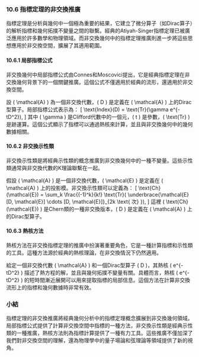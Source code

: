 ### 10.6 指標定理的非交換推廣

指標定理是分析與幾何中一個極為重要的結果，它建立了微分算子（如Dirac算子）的解析指標和幾何拓撲不變量之間的聯繫。經典的Atiyah-Singer指標定理已被廣泛應用於許多數學和物理領域。而非交換幾何中的指標定理推廣則進一步將這些思想應用於非交換空間，擴展了其適用範圍。

#### 10.6.1 局部指標公式

非交換幾何中局部指標公式由Connes和Moscovici提出，它是經典指標定理在非交換幾何背景下的一個關鍵推廣。這個公式不僅適用於經典的流形，還適用於非交換空間。

設 \( \mathcal{A} \) 為一個非交換代數，\( D \) 是定義在 \( \mathcal{A} \) 上的Dirac型算子。局部指標公式表示為：
\[
\text{Index}(D) = \text{Tr}(\gamma e^{-tD^2}),
\]
其中 \( \gamma \) 是Clifford代數中的一個元，\( t \) 是參數，\( \text{Tr} \) 是跡運算。這個公式顯示了指標可以通過熱核來計算，並且與非交換幾何中的幾何數據相關。

#### 10.6.2 非交換示性類

非交換示性類是將經典示性類的概念推廣到非交換幾何中的一種不變量。這些示性類通常與非交換代數的K理論聯繫在一起。

假設 \( \mathcal{A} \) 是一個非交換代數，\( \mathcal{E} \) 是定義在 \( \mathcal{A} \) 上的投影模。非交換示性類可以定義為：
\[
\text{Ch}(\mathcal{E}) = \sum_k \frac{(-1)^k}{k!} \text{Tr}( \underbrace{\mathcal{E} [D, \mathcal{E}] \cdots [D, \mathcal{E}]}_{2k \text{ 次} }),
\]
這裡 \( \text{Ch}(\mathcal{E}) \) 是Chern類的一種非交換版本，\( D \) 是定義在 \( \mathcal{A} \) 上的Dirac型算子。

#### 10.6.3 熱核方法

熱核方法在非交換指標定理的推廣中扮演著重要角色，它是一種計算指標和示性類的工具。這種方法源於經典的熱核理論，在非交換情況下仍然適用。

給定一個非交換代數 \( \mathcal{A} \) 和一個Dirac型算子 \( D \)，其熱核 \( e^{-tD^2} \) 描述了熱方程的解，並且與幾何拓撲不變量有關。具體而言，熱核 \( e^{-tD^2} \) 的短時間漸近展開可以用來提取指標的局部信息。這個方法在計算非交換流形上的指標和幾何數據時非常有效。

### 小結

指標定理的非交換推廣將經典幾何分析中的指標定理概念擴展到非交換幾何領域。局部指標公式提供了計算非交換空間中指標的一種方法，非交換示性類是經典示性類的一種推廣，熱核方法則為指標計算提供了一種有力工具。這些推廣不僅加深了我們對非交換空間的理解，還為物理學中的量子場論和弦理論等領域提供了新的視角。